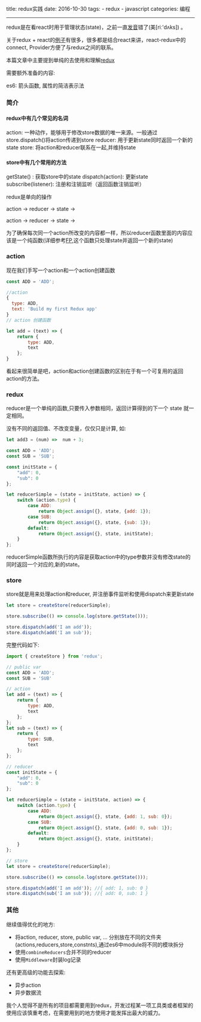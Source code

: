 title: redux实践
date: 2016-10-30
tags: 
    - redux
    - javascript
categories: 编程

---

redux是在看react时用于管理状态(state)，之前一直[发音](http://dict.cn/redux)错了(美[riː'dʌks]) 。

关于redux + react的[例子](https://github.com/lewis617/react-redux-tutorial)有很多，很多都是结合react来讲，react-redux中的connect, Provider方便了与redux之间的联系。

本篇文章中主要提到单纯的去使用和理解[redux](http://cn.redux.js.org//docs)

<!--more-->

需要额外准备的内容:

es6: 箭头函数, 属性的简洁表示法 

### 简介

#### redux中有几个常见的名词

action: 一种动作，能够用于修改store数据的唯一来源。一般通过store.dispatch()将action传递到store
reducer: 用于更新state同时返回一个新的state
store: 将action和reducer联系在一起,并维持state


#### store中有几个常用的方法

getState() : 获取store中的state
dispatch(action): 更新state
subscribe(listener): 注册和注销监听（返回函数注销监听） 

redux是单向的操作


action -> reducer -> state -> 

action -> reducer -> state ->

为了确保每次同一个action所改变的内容都一样，所以reducer函数里面的内容应该是一个纯函数(详细参考[FP](https://github.com/MostlyAdequate/mostly-adequate-guide),这个函数只处理state并返回一个新的state)

### action

现在我们手写一个action和一个action创建函数

```javascript
const ADD = 'ADD';

//action
{
  type: ADD,
  text: 'Build my first Redux app'
}
// action 创建函数

let add = (text) => {
    return {
        type: ADD,
        text
    };
}

```

看起来很简单是吧，action和action创建函数的区别在于有一个可复用的返回action的方法。

### redux

reducer是一个单纯的函数,只要传入参数相同，返回计算得到的下一个 state 就一定相同。

没有不同的返回值、不改变变量，仅仅只是计算, 如:

```javascript
let add3 = (num) =>  num + 3;

```


```javascript
const ADD = 'ADD';
const SUB = 'SUB';

const initState = {
    "add": 0,
    "sub": 0
};

let reducerSimple = (state = initState, action) => {
    switch (action.type) {
        case ADD:
            return Object.assign({}, state, {add: 1});
        case SUB:
            return Object.assign({}, state, {sub: 1});
        default:
            return Object.assign({}, state, initState);
    }
};
```

reducerSimple函数所执行的内容是获取action中的type参数并没有修改state的同时返回一个对应的,新的state。

### store

store就是用来处理action和reducer, 并注册事件监听和使用dispatch来更新state

```javascript
let store = createStore(reducerSimple);

store.subscribe(() => console.log(store.getState()));

store.dispatch(add('I am add'));
store.dispatch(add('I am sub'));
```

完整代码如下:

```javascript
import { createStore } from 'redux';

// public var
const ADD = 'ADD';
const SUB = 'SUB'

// action 
let add = (text) => {
    return {
        type: ADD,
        text
    };
};
let sub = (text) => {
    return {
        type: SUB,
        text
    };
};

// reducer
const initState = {
    "add": 0,
    "sub": 0
};

let reducerSimple = (state = initState, action) => {
    switch (action.type) {
        case ADD:
            return Object.assign({}, state, {add: 1, sub: 0});
        case SUB:
            return Object.assign({}, state, {add: 0, sub: 1});
        default:
            return Object.assign({}, state, initState);
    }
};

// store
let store = createStore(reducerSimple);

store.subscribe(() => console.log(store.getState()));

store.dispatch(add('I am add')); //{ add: 1, sub: 0 }
store.dispatch(sub('I am sub')); //{ add: 0, sub: 1 }
```

### 其他

继续值得优化的地方:

- 将action, reducer, store, public var, ... 分别放在不同的文件夹(actions,reducers,store,constnts),通过es6中module将不同的模块拆分
- 使用`combineReducers`合并不同的reducer
- 使用`Middleware`封装log记录

还有更高级的功能去探索:

- 异步action
- 异步数据流

我个人觉得不是所有的项目都需要用到redux，开发过程某一项工具类或者框架的使用应该慎重考虑，在需要用到的地方使用才能发挥出最大的威力。